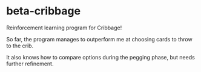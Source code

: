 # beta-cribbage
Reinforcement learning program for Cribbage!

So far, the program manages to outperform me at choosing cards to throw to the crib.

It also knows how to compare options during the pegging phase, but needs further refinement.
